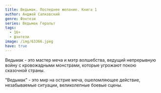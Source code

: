 ```yaml
---
title: Ведьмак. Последнее желание. Книга 1
author: Анджей Сапковский
genre: Фэнтези
series: Ведьмак Геральт
tags:
  - 16+
  - фэнтези
image: /img/63366.jpeg
have: true
---
```

Ведьмак - это мастер меча и мэтр волшебства, ведущий непрерывную войну с кровожадными монстрами, которые угрожают покою сказочной страны. 

"Ведьмак" - это мир на острие меча, ошеломляющее действие, незабываемые ситуации, великолепные боевые сцены.